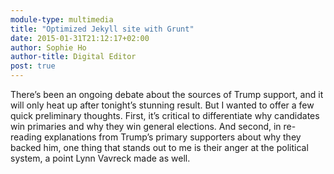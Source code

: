 ```yaml
---
module-type: multimedia
title: "Optimized Jekyll site with Grunt"
date: 2015-01-31T21:12:17+02:00
author: Sophie Ho
author-title: Digital Editor
post: true
---
```



There’s been an ongoing debate about the sources of Trump support, and it will only heat up after tonight’s stunning result. But I wanted to offer a few quick preliminary thoughts. First, it’s critical to differentiate why candidates win primaries and why they win general elections. And second, in re-reading explanations from Trump’s primary supporters about why they backed him, one thing that stands out to me is their anger at the political system, a point Lynn Vavreck made as well.
